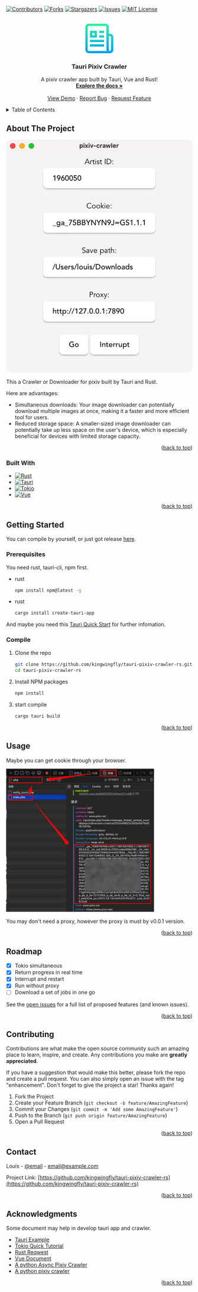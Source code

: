 [![Contributors][contributors-shield]][contributors-url]
[![Forks][forks-shield]][forks-url]
[![Stargazers][stars-shield]][stars-url]
[![Issues][issues-shield]][issues-url]
[![MIT License][license-shield]][license-url]



<!-- PROJECT LOGO -->
<br />

<div align="center">
  <a href="https://github.com/kingwingfly/tauri-pixiv-crawler-rs">
    <img src="images/logo.png" alt="Logo" width="80" height="80">
  </a>

  <h3 align="center">Tauri Pixiv Crawler</h3>

  <p align="center">
    A pixiv crawler app built by Tauri, Vue and Rust!
    <br />
    <a href="https://github.com/kingwingfly/tauri-pixiv-crawler-rs"><strong>Explore the docs »</strong></a>
    <br />
    <br />
    <a href="https://github.com/kingwingfly/tauri-pixiv-crawler-rs">View Demo</a>
    ·
    <a href="https://github.com/kingwingfly/tauri-pixiv-crawler-rs/issues">Report Bug</a>
    ·
    <a href="https://github.com/kingwingfly/tauri-pixiv-crawler-rs/issues">Request Feature</a>
  </p>
</div>



<!-- TABLE OF CONTENTS -->

<details>
  <summary>Table of Contents</summary>
  <ol>
    <li>
      <a href="#about-the-project">About The Project</a>
      <ul>
        <li><a href="#built-with">Built With</a></li>
      </ul>
    </li>
    <li>
      <a href="#getting-started">Getting Started</a>
      <ul>
        <li><a href="#prerequisites">Prerequisites</a></li>
        <li><a href="#installation">Installation</a></li>
      </ul>
    </li>
    <li><a href="#usage">Usage</a></li>
    <li><a href="#roadmap">Roadmap</a></li>
    <li><a href="#contributing">Contributing</a></li>
    <li><a href="#license">License</a></li>
    <li><a href="#contact">Contact</a></li>
    <li><a href="#acknowledgments">Acknowledgments</a></li>
  </ol>
</details>



<!-- ABOUT THE PROJECT -->
## About The Project

[![Product Name Screen Shot][product-screenshot]](https://github.com/kingwingfly/tauri-pixiv-crawler-rs/)

This a Crawler or Downloader for pixiv built by Tauri and Rust.

Here are advantages:
* Simultaneous downloads: Your image downloader can potentially download multiple images at once, making it a faster and more efficient tool for users.
* Reduced storage space: A smaller-sized image downloader can potentially take up less space on the user's device, which is especially beneficial for devices with limited storage capacity.

<p align="right">(<a href="#readme-top">back to top</a>)</p>



### Built With

* [![Rust][RustLogo]][Rust-url]
* [![Tauri][TauriLogo]][Tauri-url]
* [![Tokio][TokioLogo]][Tokio-url]
* [![Vue][Vue.js]][Vue-url]

<p align="right">(<a href="#readme-top">back to top</a>)</p>



<!-- GETTING STARTED -->
## Getting Started

You can compile by yourself, or just got release [here](https://github.com/kingwingfly/tauri-pixiv-crawler-rs/releases).

### Prerequisites

You need rust, tauri-cli, npm first. 
* rust
  ```sh
  npm install npm@latest -g
  ```
* rust
  ```sh
  cargo install create-tauri-app
  ```

And maybe you need this [Tauri Quick Start](https://tauri.app/v1/guides/getting-started/setup) for further infomation. 

### Compile

1. Clone the repo
   ```sh
   git clone https://github.com/kingwingfly/tauri-pixiv-crawler-rs.git
   cd tauri-pixiv-crawler-rs
   ```
2. Install NPM packages
   ```sh
   npm install
   ```
3. start compile
   ```sh
   cargo tauri build
   ```

<p align="right">(<a href="#readme-top">back to top</a>)</p>



<!-- USAGE EXAMPLES -->
## Usage

Maybe you can get cookie through your browser.

<img src="images/get_cookie.png" alt="GetCookie" width="400">


You may don't need a proxy, however the proxy is must by v0.0.1 version.



<p align="right">(<a href="#readme-top">back to top</a>)</p>



<!-- ROADMAP -->
## Roadmap

- [x] Tokio simultaneous
- [x] Return progress in real time
- [x] Interrupt and restart
- [x] Run without proxy
- [ ] Download a set of jobs in one go

See the [open issues](https://github.com/kingwingfly/tauri-pixiv-crawler-rs/issues) for a full list of proposed features (and known issues).

<p align="right">(<a href="#readme-top">back to top</a>)</p>



<!-- CONTRIBUTING -->
## Contributing

Contributions are what make the open source community such an amazing place to learn, inspire, and create. Any contributions you make are **greatly appreciated**.

If you have a suggestion that would make this better, please fork the repo and create a pull request. You can also simply open an issue with the tag "enhancement".
Don't forget to give the project a star! Thanks again!

1. Fork the Project
2. Create your Feature Branch (`git checkout -b feature/AmazingFeature`)
3. Commit your Changes (`git commit -m 'Add some AmazingFeature'`)
4. Push to the Branch (`git push origin feature/AmazingFeature`)
5. Open a Pull Request

<p align="right">(<a href="#readme-top">back to top</a>)</p>



<!-- LICENSE -->
<!-- ## License

Distributed under the MIT License. See `LICENSE.txt` for more information.

<p align="right">(<a href="#readme-top">back to top</a>)</p> -->



<!-- CONTACT -->
## Contact

Louis - [@email](20200581@cqu.edu.cn) - email@example.com

Project Link: [https://github.com/kingwingfly/tauri-pixiv-crawler-rs](https://github.com/kingwingfly/tauri-pixiv-crawler-rs)

<p align="right">(<a href="#readme-top">back to top</a>)</p>



<!-- ACKNOWLEDGMENTS -->
## Acknowledgments

Some document may help in develop tauri app and crawler.

* [Tauri Example](https://github.com/tauri-apps/tauri/tree/dev/examples)
* [Tokio Quick Tutorial](https://tokio.rs/tokio/tutorial)
* [Rust Reqwest](https://crates.io/crates/reqwest)
* [Vue Document](https://router.vuejs.org/zh/guide/)
* [A python Async Pixiv Crawler](https://github.com/kingwingfly/PixivCrawlerAsync)
* [A python pixiv crawler](https://github.com/CWHer/PixivCrawler)

<p align="right">(<a href="#readme-top">back to top</a>)</p>



<!-- MARKDOWN LINKS & IMAGES -->
<!-- https://www.markdownguide.org/basic-syntax/#reference-style-links -->
[contributors-shield]: https://img.shields.io/github/contributors/kingwingfly/tauri-pixiv-crawler-rs.svg?style=for-the-badge
[contributors-url]: https://github.com/kingwingfly/tauri-pixiv-crawler-rs/graphs/contributors
[forks-shield]: https://img.shields.io/github/forks/kingwingfly/tauri-pixiv-crawler-rs.svg?style=for-the-badge
[forks-url]: https://github.com/kingwingfly/tauri-pixiv-crawler-rs/network/members
[stars-shield]: https://img.shields.io/github/stars/kingwingfly/tauri-pixiv-crawler-rs.svg?style=for-the-badge
[stars-url]: https://github.com/kingwingfly/tauri-pixiv-crawler-rs/stargazers
[issues-shield]: https://img.shields.io/github/issues/kingwingfly/tauri-pixiv-crawler-rs.svg?style=for-the-badge
[issues-url]: https://github.com/kingwingfly/tauri-pixiv-crawler-rs/issues
[license-shield]: https://img.shields.io/github/license/kingwingfly/tauri-pixiv-crawler-rs.svg?style=for-the-badge
[license-url]: https://github.com/kingwingfly/tauri-pixiv-crawler-rs/blob/master/LICENSE.txt
[linkedin-shield]: https://img.shields.io/badge/-LinkedIn-black.svg?style=for-the-badge&logo=linkedin&colorB=555
[linkedin-url]: https://linkedin.com/in/othneildrew
[product-screenshot]: images/screenshot.png
[RustLogo]: https://www.rust-lang.org/static/images/rust-logo-blk.svg
[Rust-url]: https://github.com/rust-lang/rust
[TauriLogo]: https://github.com/tauri-apps/tauri/blob/dev/.github/splash.png?raw=true
[Tauri-url]:https://github.com/tauri-apps/tauri
[TokioLogo]: https://img.shields.io/badge/Rust-Tokio-orange
[Tokio-url]: https://tokio.rs
[Vue.js]: https://img.shields.io/badge/Vue.js-35495E?style=for-the-badge&logo=vuedotjs&logoColor=4FC08D
[Vue-url]: https://vuejs.org/
